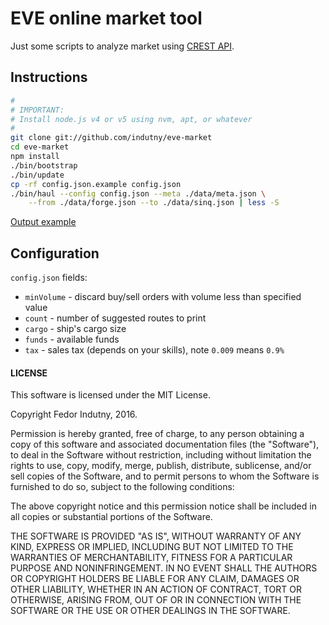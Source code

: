 # EVE online market tool

Just some scripts to analyze market using [CREST API][1].

## Instructions

```sh
#
# IMPORTANT:
# Install node.js v4 or v5 using nvm, apt, or whatever
#
git clone git://github.com/indutny/eve-market
cd eve-market
npm install
./bin/bootstrap
./bin/update
cp -rf config.json.example config.json
./bin/haul --config config.json --meta ./data/meta.json \
    --from ./data/forge.json --to ./data/sinq.json | less -S
```

[Output example][0]

## Configuration

`config.json` fields:

* `minVolume` - discard buy/sell orders with volume less than specified value
* `count` - number of suggested routes to print
* `cargo` - ship's cargo size
* `funds` - available funds
* `tax` - sales tax (depends on your skills), note `0.009` means `0.9%`

#### LICENSE

This software is licensed under the MIT License.

Copyright Fedor Indutny, 2016.

Permission is hereby granted, free of charge, to any person obtaining a
copy of this software and associated documentation files (the
"Software"), to deal in the Software without restriction, including
without limitation the rights to use, copy, modify, merge, publish,
distribute, sublicense, and/or sell copies of the Software, and to permit
persons to whom the Software is furnished to do so, subject to the
following conditions:

The above copyright notice and this permission notice shall be included
in all copies or substantial portions of the Software.

THE SOFTWARE IS PROVIDED "AS IS", WITHOUT WARRANTY OF ANY KIND, EXPRESS
OR IMPLIED, INCLUDING BUT NOT LIMITED TO THE WARRANTIES OF
MERCHANTABILITY, FITNESS FOR A PARTICULAR PURPOSE AND NONINFRINGEMENT. IN
NO EVENT SHALL THE AUTHORS OR COPYRIGHT HOLDERS BE LIABLE FOR ANY CLAIM,
DAMAGES OR OTHER LIABILITY, WHETHER IN AN ACTION OF CONTRACT, TORT OR
OTHERWISE, ARISING FROM, OUT OF OR IN CONNECTION WITH THE SOFTWARE OR THE
USE OR OTHER DEALINGS IN THE SOFTWARE.

[0]: https://gist.github.com/indutny/d71dc9dff1c521e28e7a
[1]: https://wiki.eveonline.com/en/wiki/CREST_Getting_Started
